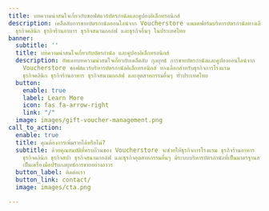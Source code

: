 ```yaml
---
title: บทความน่าสนใจเกี่ยวกับซอฟต์แวร์บัตรกำนัลและคูปองอิเล็กทรอนิกส์
description: เคล็ดลับการขายบัตรกำนัลออนไลน์จาก Voucherstore แพลตฟอร์มบริหารบัตรกำนัลทางเลือกเพื่อธุรกิจการโรงแรม
  ธุรกิจคลินิก ธุรกิจร้านอาหาร ธุรกิจสนามกอล์ฟ และธุรกิจอื่นๆ ในประเทศไทย
banner:
  subtitle: ''
  title: บทความน่าสนใจเกี่ยวกับบัตรกำนัล และคูปองอิเล็กทรอนิกส์
  description: อัพเดทบทความน่าสนใจเกี่ยวกับเคล็ดลับ กุลยุทธ์ การขายบัตรกำนัลและคูปองออนไลน์จาก
    Voucherstore ซอฟต์แวร์บริหารบัตรกำนัลอิเล็กทรอนิกส์ ทางเลือกสำหรับธุรกิจการโรงแรม
    ธุรกิจคลินิก ธุรกิจร้านอาหาร ธุรกิจสนามกอล์ฟ และอุตสาหกรรมอื่นๆ ทั่วประเทศไทย
  button:
    enable: true
    label: Learn More
    icon: fas fa-arrow-right
    link: "/"
  image: images/gift-voucher-management.png
call_to_action:
  enable: true
  title: คุณต้องการเพิ่มรายได้หรือไม่?
  subtitle: ด้วยคุณสมบัติที่ครบถ้วนของ Voucherstore จะช่วยให้ธุรกิจการโรงแรม ธุรกิจร้านอาหาร
    ธุรกิจคลินิก ธุรกิจสปา ธุรกิจสนามกอล์ฟ และธุรกิจอุตสาหกรรมอื่นๆ มีระบบบริหารบัตรกำนัลที่เป็นมาตรฐานสากลและมีความปลอดภัย
    เป็นเครื่องมือปรับกลยุทธ์การขายอย่างถาวร
  button_label: ติดต่อเรา
  button_link: contact/
  image: images/cta.png

---
```

